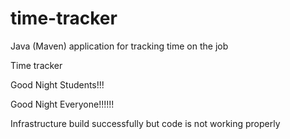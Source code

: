 # time-tracker
Java (Maven) application for tracking time on the job

Time tracker

Good Night Students!!!

Good Night Everyone!!!!!!

Infrastructure build successfully but code is not working properly
